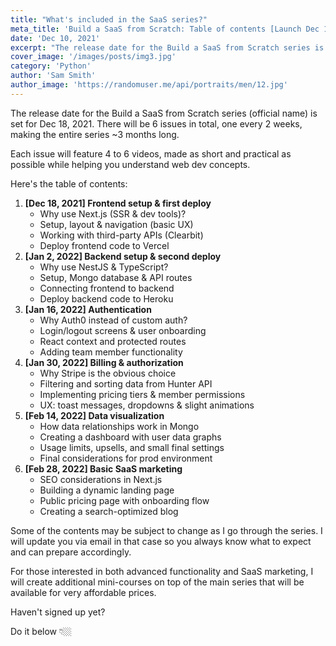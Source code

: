 ```yaml
---
title: "What's included in the SaaS series?"
meta_title: 'Build a SaaS from Scratch: Table of contents [Launch Dec 18 2021]'
date: 'Dec 10, 2021'
excerpt: "The release date for the Build a SaaS from Scratch series is set for Dec 18, 2021. Here's what to expect (full table of contents)."
cover_image: '/images/posts/img3.jpg'
category: 'Python'
author: 'Sam Smith'
author_image: 'https://randomuser.me/api/portraits/men/12.jpg'
---
```


The release date for the Build a SaaS from Scratch series (official name) is set for Dec 18, 2021. There will be 6 issues in total, one every 2 weeks, making the entire series ~3 months long.

Each issue will feature 4 to 6 videos, made as short and practical as possible while helping you understand web dev concepts.

Here's the table of contents:

1. **[Dec 18, 2021] Frontend setup & first deploy**
    - Why use Next.js (SSR & dev tools)?
    - Setup, layout & navigation (basic UX)
    - Working with third-party APIs (Clearbit)
    - Deploy frontend code to Vercel
2. **[Jan 2, 2022] Backend setup & second deploy**
    - Why use NestJS & TypeScript?
    - Setup, Mongo database & API routes
    - Connecting frontend to backend
    - Deploy backend code to Heroku
3. **[Jan 16, 2022] Authentication**
    - Why Auth0 instead of custom auth?
    - Login/logout screens & user onboarding
    - React context and protected routes
    - Adding team member functionality
4. **[Jan 30, 2022] Billing & authorization**
    - Why Stripe is the obvious choice
    - Filtering and sorting data from Hunter API
    - Implementing pricing tiers & member permissions
    - UX: toast messages, dropdowns & slight animations
5. **[Feb 14, 2022] Data visualization**
    - How data relationships work in Mongo
    - Creating a dashboard with user data graphs
    - Usage limits, upsells, and small final settings
    - Final considerations for prod environment
6. **[Feb 28, 2022] Basic SaaS marketing**
    - SEO considerations in Next.js
    - Building a dynamic landing page
    - Public pricing page with onboarding flow
    - Creating a search-optimized blog

Some of the contents may be subject to change as I go through the series. I will update you via email in that case so you always know what to expect and can prepare accordingly.

For those interested in both advanced functionality and SaaS marketing, I will create additional mini-courses on top of the main series that will be available for very affordable prices.

Haven't signed up yet?

Do it below 👇🏼
